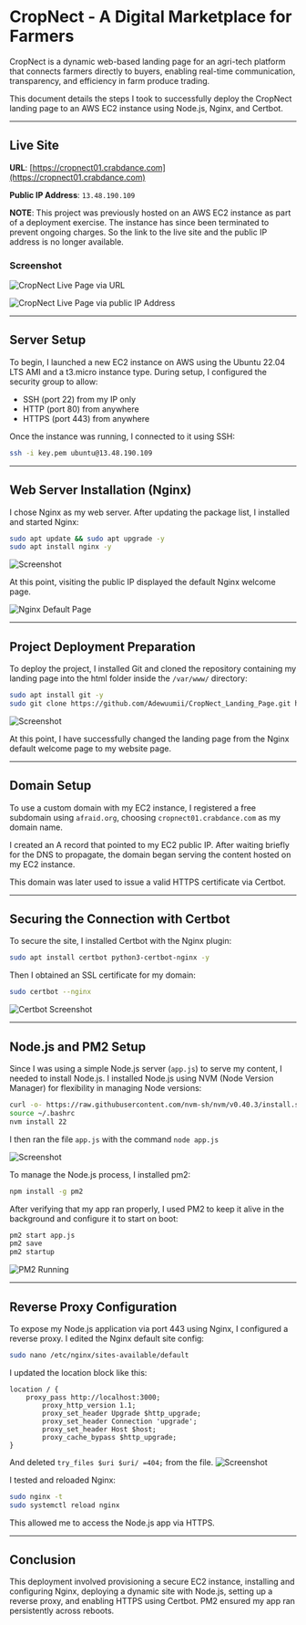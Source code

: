 # CropNect - A Digital Marketplace for Farmers

CropNect is a dynamic web-based landing page for an agri-tech platform that connects farmers directly to buyers, enabling real-time communication, transparency, and efficiency in farm produce trading.

This document details the steps I took to successfully deploy the CropNect landing page to an AWS EC2 instance using Node.js, Nginx, and Certbot.

---

## Live Site

**URL**: [https://cropnect01.crabdance.com](https://cropnect01.crabdance.com)

**Public IP Address**: `13.48.190.109`

**NOTE**: This project was previously hosted on an AWS EC2 instance as part of a deployment exercise. The instance has since been terminated to prevent ongoing charges. So the link to the live site and the public IP address is no longer available.

### Screenshot

![CropNect Live Page via URL](./image/img1.png)

![CropNect Live Page via public IP Address](./image/img2.png)

---

## Server Setup

To begin, I launched a new EC2 instance on AWS using the Ubuntu 22.04 LTS AMI and a t3.micro instance type. During setup, I configured the security group to allow:

- SSH (port 22) from my IP only
- HTTP (port 80) from anywhere
- HTTPS (port 443) from anywhere

Once the instance was running, I connected to it using SSH:

```bash
ssh -i key.pem ubuntu@13.48.190.109
```

---

## Web Server Installation (Nginx)

I chose Nginx as my web server. After updating the package list, I installed and started Nginx:

```bash
sudo apt update && sudo apt upgrade -y
sudo apt install nginx -y
```

![Screenshot](./image/img3.png)

At this point, visiting the public IP displayed the default Nginx welcome page.

![Nginx Default Page](./image/img4.png)

---

## Project Deployment Preparation

To deploy the project, I installed Git and cloned the repository containing my landing page into the html folder inside the `/var/www/` directory:

```bash
sudo apt install git -y
sudo git clone https://github.com/Adewuumii/CropNect_Landing_Page.git html
```

![Screenshot](./image/img5.png)

At this point, I have successfully changed the landing page from the Nginx default welcome page to my website page.

---

## Domain Setup

To use a custom domain with my EC2 instance, I registered a free subdomain using `afraid.org`, choosing `cropnect01.crabdance.com` as my domain name.

I created an A record that pointed to my EC2 public IP. After waiting briefly for the DNS to propagate, the domain began serving the content hosted on my EC2 instance.

This domain was later used to issue a valid HTTPS certificate via Certbot.

---

## Securing the Connection with Certbot

To secure the site, I installed Certbot with the Nginx plugin:

```bash
sudo apt install certbot python3-certbot-nginx -y
```

Then I obtained an SSL certificate for my domain:

```bash
sudo certbot --nginx
```

![Certbot Screenshot](./image/img6.png)

---

## Node.js and PM2 Setup

Since I was using a simple Node.js server (`app.js`) to serve my content, I needed to install Node.js. I installed Node.js using NVM (Node Version Manager) for flexibility in managing Node versions:

```bash
curl -o- https://raw.githubusercontent.com/nvm-sh/nvm/v0.40.3/install.sh | bash
source ~/.bashrc
nvm install 22
```

I then ran the file `app.js` with the command `node app.js`

![Screenshot](./image/img8.png)

To manage the Node.js process, I installed pm2:

```bash
npm install -g pm2
```

After verifying that my app ran properly, I used PM2 to keep it alive in the background and configure it to start on boot:

```bash
pm2 start app.js
pm2 save
pm2 startup
```

![PM2 Running](./image/img9.png)

---

## Reverse Proxy Configuration

To expose my Node.js application via port 443 using Nginx, I configured a reverse proxy. I edited the Nginx default site config:

```bash
sudo nano /etc/nginx/sites-available/default
```

I updated the location block like this:

```nginx
location / {
    proxy_pass http://localhost:3000;
        proxy_http_version 1.1;
        proxy_set_header Upgrade $http_upgrade;
        proxy_set_header Connection 'upgrade';
        proxy_set_header Host $host;
        proxy_cache_bypass $http_upgrade;
}
```

And deleted `try_files $uri $uri/ =404;` from the file.
![Screenshot](./image/img7.png)

I tested and reloaded Nginx:

```bash
sudo nginx -t
sudo systemctl reload nginx
```

This allowed me to access the Node.js app via HTTPS.

---

## Conclusion

This deployment involved provisioning a secure EC2 instance, installing and configuring Nginx, deploying a dynamic site with Node.js, setting up a reverse proxy, and enabling HTTPS using Certbot. PM2 ensured my app ran persistently across reboots.

